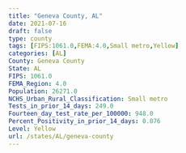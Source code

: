 ```yaml
---
title: "Geneva County, AL"
date: 2021-07-16
draft: false
type: county
tags: [FIPS:1061.0,FEMA:4.0,Small metro,Yellow]
categories: [AL]
County: Geneva County
State: AL
FIPS: 1061.0
FEMA_Region: 4.0
Population: 26271.0
NCHS_Urban_Rural_Classification: Small metro
Tests_in_prior_14_days: 249.0
Fourteen_day_test_rate_per_100000: 948.0
Percent_Positivity_in_prior_14_days: 0.076
Level: Yellow
url: /states/AL/geneva-county
---
```



